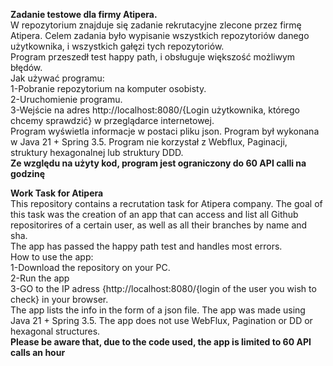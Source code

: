 **Zadanie testowe dla firmy Atipera.**  
W repozytorium znajduje się zadanie rekrutacyjne zlecone przez firmę Atipera. Celem zadania było wypisanie wszystkich repozytoriów danego użytkownika, i wszystkich gałęzi tych repozytoriów.  
Program przeszedł test happy path, i obsługuje większość możliwym błędów.  
Jak używać programu:  
1-Pobranie repozytorium na komputer osobisty.  
2-Uruchomienie programu.  
3-Wejście na adres http://localhost:8080/{Login użytkownika, którego chcemy sprawdzić} w przeglądarce internetowej.  
Program wyświetla informacje w postaci pliku json. Program był wykonana w Java 21 + Spring 3.5. Program nie korzystał z Webflux, Paginacji, struktury hexagonalnej lub struktury DDD.  
**Ze względu na użyty kod, program jest ograniczony do 60 API calli na godzinę**  
   
**Work Task for Atipera**  
This repository contains a recrutation task for Atipera company. The goal of this task was the creation of an app that can access and list all Github repositorires of a certain user, as well as all their branches by name and sha.  
The app has passed the happy path test and handles most errors.  
How to use the app:  
1-Download the repository on your PC.  
2-Run the app  
3-GO to the IP adress {http://localhost:8080/{login of the user you wish to check} in your browser.  
The app lists the info in the form of a json file. The app was made using Java 21 + Spring 3.5. The app does not use WebFlux, Pagination or DD or hexagonal structures.  
**Please be aware that, due to the code used, the app is limited to 60 API calls an hour**  
